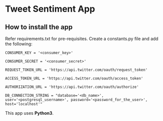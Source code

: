 # Tweet Sentiment App

## How to install the app
Refer requirements.txt for pre-requisites.
Create a constants.py file and add the following:

```
CONSUMER_KEY = '<consumer_key>'

CONSUMER_SECRET = '<consumer_secret>'

REQUEST_TOKEN_URL = 'https://api.twitter.com/oauth/request_token'

ACCESS_TOKEN_URL = 'https://api.twitter.com/oauth/access_token'

AUTHORIZATION_URL = 'https://api.twitter.com/oauth/authorize'

DB_CONNECTION_STRING = "database='<db_name>', user='<postgresql_username>', password='<password_for_the_user>', host='localhost'"

```

This app uses **Python3**.
